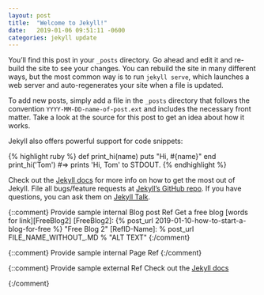 ```yaml
---
layout: post
title:  "Welcome to Jekyll!"
date:   2019-01-06 09:51:11 -0600
categories: jekyll update
---
```

You’ll find this post in your `_posts` directory. Go ahead and edit it and re-build the site to see your changes. You can rebuild the site in many different ways, but the most common way is to run `jekyll serve`, which launches a web server and auto-regenerates your site when a file is updated.

To add new posts, simply add a file in the `_posts` directory that follows the convention `YYYY-MM-DD-name-of-post.ext` and includes the necessary front matter. Take a look at the source for this post to get an idea about how it works.

Jekyll also offers powerful support for code snippets:

{% highlight ruby %}
def print_hi(name)
  puts "Hi, #{name}"
end
print_hi('Tom')
#=> prints 'Hi, Tom' to STDOUT.
{% endhighlight %}

Check out the [Jekyll docs][jekyll-docs] for more info on how to get the most out of Jekyll. File all bugs/feature requests at [Jekyll’s GitHub repo][jekyll-gh]. If you have questions, you can ask them on [Jekyll Talk][jekyll-talk].

{::comment}
Provide sample internal Blog post Ref
Get a free blog [words for link][FreeBlog2]
[FreeBlog2]: {% post_url 2019-01-10-how-to-start-a-blog-for-free %} "Free Blog 2"
[RefID-Name]: % post_url FILE_NAME_WITHOUT_.MD % "ALT TEXT"
{:/comment}

{::comment}
Provide sample internal Page Ref
{:/comment}

{::comment}
Provide sample external Ref
Check out the [Jekyll docs][jekyll-docs] 

[jekyll-docs]: https://jekyllrb.com/docs/home "Jekyll Docs Home"
{:/comment}

[jekyll-docs]: https://jekyllrb.com/docs/home
[jekyll-gh]:   https://github.com/jekyll/jekyll
[jekyll-talk]: https://talk.jekyllrb.com/
[GooglePageSpeedInisights]: https://developers.google.com/speed/pagespeed/insights/
[JekyllGooRoo]: https://mademistakes.com "Mademistakes.com"
